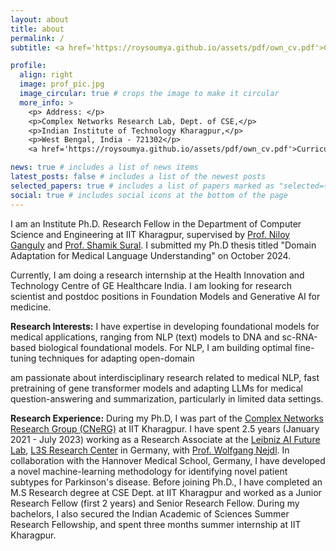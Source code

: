 ```yaml
---
layout: about
title: about
permalink: /
subtitle: <a href='https://roysoumya.github.io/assets/pdf/own_cv.pdf'>Curriculum Vitae</a>

profile:
  align: right
  image: prof_pic.jpg
  image_circular: true # crops the image to make it circular
  more_info: >
    <p> Address: </p>
    <p>Complex Networks Research Lab, Dept. of CSE,</p>
    <p>Indian Institute of Technology Kharagpur,</p>
    <p>West Bengal, India - 721302</p>
    <a href='https://roysoumya.github.io/assets/pdf/own_cv.pdf'>Curriculum Vitae</a>

news: true # includes a list of news items
latest_posts: false # includes a list of the newest posts
selected_papers: true # includes a list of papers marked as "selected={true}"
social: true # includes social icons at the bottom of the page
---
```


I am an Institute Ph.D. Research Fellow in the Department of Computer Science and Engineering at IIT Kharagpur, supervised by [Prof. Niloy Ganguly](http://www.facweb.iitkgp.ac.in/~niloy/) and [Prof. Shamik Sural](http://www.facweb.iitkgp.ac.in/~shamik/). I submitted my Ph.D thesis titled "Domain Adaptation for Medical Language Understanding" on October 2024. 

Currently, I am doing a research internship at the Health Innovation and Technology Centre of GE Healthcare India. I am looking for research scientist and postdoc positions in Foundation Models and Generative AI for medicine.

**Research Interests:** I have expertise in developing foundational models for medical applications, ranging from NLP (text) models to DNA and sc-RNA-based biological foundational models. For NLP, I am building optimal fine-tuning techniques for adapting open-domain 

am passionate about interdisciplinary research related to medical NLP, fast pretraining of gene transformer models and adapting LLMs for medical question-answering and summarization, particularly in limited data settings. 

**Research Experience:** During my Ph.D, I was part of the [Complex Networks Research Group (CNeRG)](https://cnerg-iitkgp.github.io/) at IIT Kharagpur. I have spent 2.5 years (January 2021 - July 2023) working as a Research Associate at the [Leibniz AI Future Lab](https://leibniz-ai-lab.de/), [L3S Research Center](https://www.l3s.de/) in Germany, with [Prof. Wolfgang Nejdl](http://www.kbs.uni-hannover.de/~nejdl/). In collaboration with the Hannover Medical School, Germany, I have developed a novel machine-learning methodology for identifying novel patient subtypes for Parkinson's disease. Before joining Ph.D., I have completed an M.S Research degree at CSE Dept. at IIT Kharagpur and worked as a Junior Research Fellow (first 2 years) and Senior Research Fellow. During my bachelors, I also secured the Indian Academic of Sciences Summer Research Fellowship, and spent three months summer internship at IIT Kharagpur.

